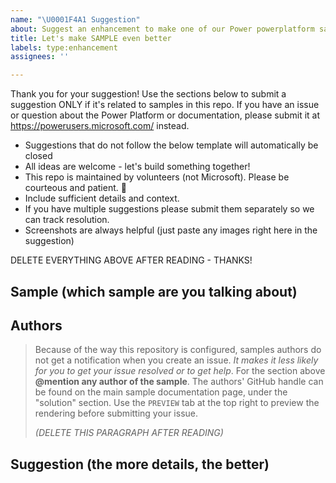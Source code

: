 ```yaml
---
name: "\U0001F4A1 Suggestion"
about: Suggest an enhancement to make one of our Power powerplatform samples even better
title: Let's make SAMPLE even better
labels: type:enhancement
assignees: ''

---
```


Thank you for your suggestion! Use the sections below to submit a suggestion ONLY if it's related to samples in this repo. If you have an issue or question about the Power Platform or documentation, please submit it at https://powerusers.microsoft.com/ instead.

- Suggestions that do not follow the below template will automatically be closed
- All ideas are welcome - let's build something together!
- This repo is maintained by volunteers (not Microsoft). Please be courteous and patient. 🙂
- Include sufficient details and context.
- If you have multiple suggestions please submit them separately so we can track resolution.
- Screenshots are always helpful (just paste any images right here in the suggestion)

DELETE EVERYTHING ABOVE AFTER READING - THANKS!

## Sample (which sample are you talking about)


## Authors

> Because of the way this repository is configured, samples authors do not get a notification when you create an issue. *It makes it less likely for you to get your issue resolved or to get help*. For the section above **@mention any author of the sample**. The authors' GitHub handle can be found on the main sample documentation page, under the "solution" section. Use the `PREVIEW` tab at the top right to preview the rendering before submitting your issue.
> 
> _(DELETE THIS PARAGRAPH AFTER READING)_

## Suggestion (the more details, the better)
